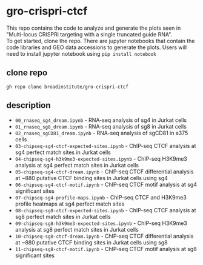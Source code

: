 # gro-crispri-ctcf

This repo contains the code to analyze and generate the plots seen in "Multi-locus CRISPRi targeting with a single truncated guide RNA".
<br> To get started, clone the repo. There are jupyter notebooks that contain the code libraries and GEO data accessions to generate the plots.
Users will need to install jupyter notebook using `pip install notebook`

## clone repo
`gh repo clone broadinstitute/gro-crispri-ctcf`

## description
- `00_rnaseq_sg4_dream.ipynb` - RNA-seq analysis of sg4 in Jurkat cells
- `01_rnaseq_sg8_dream.ipynb` - RNA-seq analysis of sg8 in Jurkat cells
- `02_rnaseq_sgCD81_dream.ipynb` - RNA-seq analysis of sgCD81 in a375 cells
- `03-chipseq-sg4-ctcf-expected-sites.ipynb` - ChIP-seq CTCF analysis at sg4 perfect match sites in Jurkat cells
- `04-chipseq-sg4-h3k9me3-expected-sites.ipynb` - ChIP-seq H3K9me3 analysis at sg4 perfect match sites in Jurkat cells
- `05-chipseq-sg4-ctcf-dream.ipynb` - ChIP-seq CTCF differential analysis at ~880 putative CTCF binding sites in Jurkat cells using sg4
- `06-chipseq-sg4-ctcf-motif.ipynb` - ChIP-seq CTCF motif analysis at sg4 significant sites
- `07-chipseq-sg4-profile-maps.ipynb` - ChIP-seq CTCF and H3K9me3 profile heatmaps at sg4 perfect match sites
- `08-chipseq-sg8-ctcf-expected-sites.ipynb` - ChIP-seq CTCF analysis at sg8 perfect match sites in Jurkat cells
- `09-chipseq-sg8-h3k9me3-expected-sites.ipynb` - ChIP-seq H3K9me3 analysis at sg8 perfect match sites in Jurkat cells
- `10-chipseq-sg8-ctcf-dream.ipynb` - ChIP-seq CTCF differential analysis at ~880 putative CTCF binding sites in Jurkat cells using sg8
- `11-chipseq-sg8-ctcf-motif.ipynb` - ChIP-seq CTCF motif analysis at sg8 significant sites
